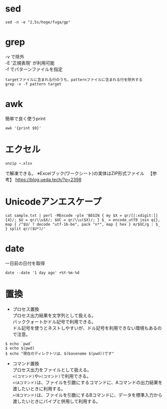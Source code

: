 # sed
```
sed -n -e "2,5s/hoge/fuga/gp"
```
# grep
-v で除外  
-E '正規表現' が利用可能  
-f でパターンファイルを指定  
```
targetファイルに含まれる行のうち、patternファイルに含まれる行を除外する
grep -v -f pattern target
```
# awk
簡単で良く使うprint
```
awk '{print $9}'
```
# エクセル
```
unzip ~.xlsx
```
で解凍できる。
※Excelブック(ワークシート)の実体はZIP形式ファイル  
【参考】 https://blog.ueda.tech/?p=2398  

# Unicodeアンエスケープ
```
cat sample.txt | perl -MEncode -ple 'BEGIN { my $X = qr/[[:xdigit:]]{4}/; $U = qr/\\u$X/; $UC = qr/\\u($X)/; } $_ = encode_utf8 join q{}, map { /^$U/ ? decode "utf-16-be", pack "n*", map { hex } m/$UC/g : $_ } split qr/($U*)/'
```

# date
一日前の日付を取得  
```
date --date '1 day ago' +%Y-%m-%d
```

# 置換
- プロセス置換  
プロセス出力結果を文字列として扱える。  
バッククォートかドル記号で利用できる。  
ドル記号を使うとネストしやすいが、ドル記号を利用できない環境もあるので注意。  
```  
$ echo `pwd`  
$ echo $(pwd)  
$ echo "現在のディレクトリは、$(basename $(pwd))です"  
```  
- コマンド置換  
プロセス出力をファイルとして扱える。  
`<(コマンド)`や`>(コマンド)`で利用できる。  
`<(Aコマンド)`は、ファイルを引数にするコマンドに、Aコマンドの出力結果を渡したいときに利用する。  
`>(Bコマンド)`は、ファイルを引数にするBコマンドに、データを標準入力から渡したいときにパイプと併用して利用する。  
